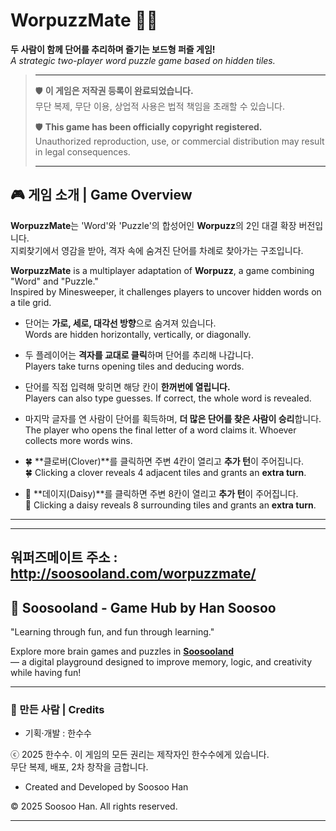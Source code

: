 # WorpuzzMate 🎲🌿  
**두 사람이 함께 단어를 추리하며 즐기는 보드형 퍼즐 게임!**  
*A strategic two-player word puzzle game based on hidden tiles.*

>---
>
> 🛡️ **이 게임은 저작권 등록이 완료되었습니다.**  
> 무단 복제, 무단 이용, 상업적 사용은 법적 책임을 초래할 수 있습니다.  
>  
> 🛡️ **This game has been officially copyright registered.**  
> Unauthorized reproduction, use, or commercial distribution may result in legal consequences.  
>
> ----

## 🎮 게임 소개 | Game Overview

**WorpuzzMate**는 'Word'와 'Puzzle'의 합성어인 **Worpuzz**의 2인 대결 확장 버전입니다.  
지뢰찾기에서 영감을 받아, 격자 속에 숨겨진 단어를 차례로 찾아가는 구조입니다.

**WorpuzzMate** is a multiplayer adaptation of **Worpuzz**, a game combining "Word" and "Puzzle."  
Inspired by Minesweeper, it challenges players to uncover hidden words on a tile grid.

- 단어는 **가로, 세로, 대각선 방향**으로 숨겨져 있습니다.  
  Words are hidden horizontally, vertically, or diagonally.

- 두 플레이어는 **격자를 교대로 클릭**하며 단어를 추리해 나갑니다.  
  Players take turns opening tiles and deducing words.

- 단어를 직접 입력해 맞히면 해당 칸이 **한꺼번에 열립니다.**  
  Players can also type guesses. If correct, the whole word is revealed.

- 마지막 글자를 연 사람이 단어를 획득하며, **더 많은 단어를 찾은 사람이 승리**합니다.  
  The player who opens the final letter of a word claims it. Whoever collects more words wins.

- 🍀 **클로버(Clover)**를 클릭하면 주변 4칸이 열리고 **추가 턴**이 주어집니다.  
  🍀 Clicking a clover reveals 4 adjacent tiles and grants an **extra turn**.

- 🌼 **데이지(Daisy)**를 클릭하면 주변 8칸이 열리고 **추가 턴**이 주어집니다.  
  🌼 Clicking a daisy reveals 8 surrounding tiles and grants an **extra turn**.

---

---
## 워퍼즈메이트 주소 : http://soosooland.com/worpuzzmate/

## 🌟 Soosooland - Game Hub by Han Soosoo

 "Learning through fun, and fun through learning."

Explore more brain games and puzzles in **[Soosooland](https://soosooland.com/)**    
— a digital playground designed to improve memory, logic, and creativity while having fun!

---

### 👤 만든 사람 | Credits


- 기획·개발 : 한수수  
<p>ⓒ 2025 한수수. 이 게임의 모든 권리는 제작자인 한수수에게 있습니다.<br>
 무단 복제, 배포, 2차 창작을 금합니다.</p>

- Created and Developed by Soosoo Han  
<p>© 2025 Soosoo Han. All rights reserved.
   
---
